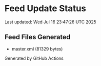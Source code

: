 # Feed Update Status
Last updated: Wed Jul 16 23:47:26 UTC 2025

## Feed Files Generated
- master.xml (81329 bytes)

Generated by GitHub Actions
